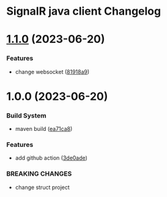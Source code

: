 # SignalR java client Changelog

# [1.1.0](https://github.com/fDizzzy/signalr-client/compare/v1.0.0...v1.1.0) (2023-06-20)


### Features

* change websocket ([81918a9](https://github.com/fDizzzy/signalr-client/commit/81918a9801ca3df28271dbdfacae28309aecd8a9))

# 1.0.0 (2023-06-20)


### Build System

* maven build ([ea71ca8](https://github.com/fDizzzy/signalr-client/commit/ea71ca8f68e636843c07d2e711779af59d016dae))


### Features

* add github action ([3de0ade](https://github.com/fDizzzy/signalr-client/commit/3de0ade251c967b74bc517b6d5240b33c3ec1971))


### BREAKING CHANGES

* change struct project
